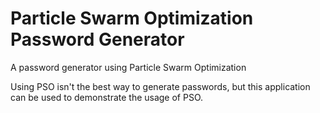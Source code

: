 # Particle Swarm Optimization Password Generator
A password generator using Particle Swarm Optimization

Using PSO isn't the best way to generate passwords, but this application can be used to demonstrate the usage of PSO. 
